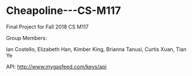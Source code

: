 # Cheapoline---CS-M117
Final Project for Fall 2018 CS M117

Group Members:

Ian Costello, Elizabeth Han, Kimber King, Brianna Tanusi, Curtis Xuan, Tian Ye

API: http://www.mygasfeed.com/keys/api
